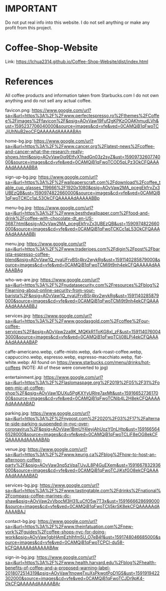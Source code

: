 # IMPORTANT

Do not put real info into this website.
I do not sell anything or make any profit from this project.

# Coffee-Shop-Website

Link: https://lchua2314.github.io/Coffee-Shop-Website/dist/index.html

# References

All coffee products and information taken from Starbucks.com
I do not own anything and do not sell any actual coffee.

favicon.png: https://www.google.com/url?sa=i&url=https%3A%2F%2Fwww.perfectespresso.ro%2Fthemes%2FCoffee%2Fimages%2Ffavicon%2F&psig=AOvVaw19Fuf2gKPKzOOAKhmudLVh&ust=1595237706040000&source=images&cd=vfe&ved=0CAMQjB1qFwoTCJjUhNuB2eoCFQAAAAAdAAAAABAn

home-bg.jpg: https://www.google.com/url?sa=i&url=https%3A%2F%2Fwww.cancer.org%2Flatest-news%2Fcoffee-and-cancer-what-the-research-really-shows.html&psig=AOvVaw0iq9EtfvX1hadGn03z2syZ&ust=1590973260774000&source=images&cd=vfe&ved=0CAMQjB1qFwoTCOD5pLPz3OkCFQAAAAAdAAAAABBA

sign-up-bg.jpg: https://www.google.com/url?sa=i&url=https%3A%2F%2Fwallpaperscraft.com%2Fdownload%2Fcoffee_table_cup_glasses_119666%2F1920x1080&psig=AOvVaw2MA_pcegEkfrvZx3UBEzQB&ust=1590974822660000&source=images&cd=vfe&ved=0CAMQjB1qFwoTCKCc1aL53OkCFQAAAAAdAAAAABBp

menu-bg.jpg: https://www.google.com/url?sa=i&url=https%3A%2F%2Fwww.besthdwallpaper.com%2Ffood-and-drink%2Fcoffee-with-chocolate-dt_en-US-3687.html&psig=AOvVaw2MA_pcegEkfrvZx3UBEzQB&ust=1590974822660000&source=images&cd=vfe&ved=0CAMQjB1qFwoTCKCc1aL53OkCFQAAAAAdAAAAABBi

menu.jpg: https://www.google.com/url?sa=i&url=https%3A%2F%2Fwww.traderjoes.com%2Fdigin%2Fpost%2Fbarista-espresso-coffee-blend&psig=AOvVaw1Q_nyaUFrvBSr4kv2wykRg&ust=1591140285879000&source=images&cd=vfe&ved=0CAMQjB1qFwoTCMi9t9nh4ekCFQAAAAAdAAAAABAg

who-we-are.jpg: https://www.google.com/url?sa=i&url=https%3A%2F%2Fnudatasecurity.com%2Fresources%2Fblog%2Flearning-about-online-security-from-your-barista%2F&psig=AOvVaw1Q_nyaUFrvBSr4kv2wykRg&ust=1591140285879000&source=images&cd=vfe&ved=0CAMQjB1qFwoTCMi9t9nh4ekCFQAAAAAdAAAAABBJ

services.jpg: https://www.google.com/url?sa=i&url=https%3A%2F%2Fwww.goodasgold.com%2Fcoffee%2Four-coffee-services%2F&psig=AOvVaw2za9K_MQKkR1ToKG8xl_zF&ust=1591140760043000&source=images&cd=vfe&ved=0CAMQjB1qFwoTCIj08LPj4ekCFQAAAAAdAAAAABAP

caffe-americano.webp, caffe-misto.webp, dark-roast-coffee.webp, cappuccino.webp, espresso.webp, espresso-macchiato.webp, flat-white.webp: All found on https://www.starbucks.com/menu/drinks/hot-coffees (NOTE: All of these were converted to jpg)

entertainment.jpg: https://www.google.com/url?sa=i&url=https%3A%2F%2Flaslomaspage.org%2F2019%2F05%2F31%2Fopen-mic-at-coffee-shop%2F&psig=AOvVaw1DUXu5PgKXYyURlre7axMt&ust=1591665273617000&source=images&cd=vfe&ved=0CAMQjB1qFwoTCNib4L2H8ekCFQAAAAAdAAAAABAD

parking.jpg: https://www.google.com/url?sa=i&url=https%3A%2F%2Fnypost.com%2F2020%2F03%2F17%2Falternate-side-parking-suspended-in-nyc-over-coronavirus%2F&psig=AOvVaw1BmUY4leyjAhUozY0nLHtp&ust=1591665646528000&source=images&cd=vfe&ved=0CAMQjB1qFwoTCLiF8eOG8ekCFQAAAAAdAAAAABAb

venue.jpg: https://www.google.com/url?sa=i&url=https%3A%2F%2Fwww.keurig.ca%2Fblog%2Fhow-to-host-an-afternoon-coffee-party%2F&psig=AOvVaw3nq5zVpaTUvJL8P4GuEXem&ust=1591667832936000&source=images&cd=vfe&ved=0CAMQjB1qFwoTCJjKsfGO8ekCFQAAAAAdAAAAABAD

services-bg.jpg: https://www.google.com/url?sa=i&url=https%3A%2F%2Fwww.tastingtable.com%2Fdrinks%2Fnational%2Fcompass-coffee-marines-dc-shaw&psig=AOvVaw2vVbocM3H31LuCfO5w7T3x&ust=1591666628699000&source=images&cd=vfe&ved=0CAMQjB1qFwoTCIj5krSK8ekCFQAAAAAdAAAAABAJ

contact-bg.jpg: https://www.google.com/url?sa=i&url=https%3A%2F%2Fwww.theinfatuation.com%2Fnew-york%2Fguides%2Fcoffee-shops-nyc-for-doing-work&psig=AOvVaw1gbHAmEzhlhfm5U_O7eB4f&ust=1591748046685000&source=images&cd=vfe&ved=0CAMQjB1qFwoTCPCl-du58-kCFQAAAAAdAAAAABAw

sign-in-bg.jpg: https://www.google.com/url?sa=i&url=https%3A%2F%2Fwww.health.harvard.edu%2Fblog%2Fhealth-benefits-of-coffee-and-a-proposed-warning-label-2018072514319&psig=AOvVaw1tnoweTxuXsPkwotPoD1GS&ust=1591919422302000&source=images&cd=vfe&ved=0CAMQjB1qFwoTCJDr9pK4-OkCFQAAAAAdAAAAABAr
